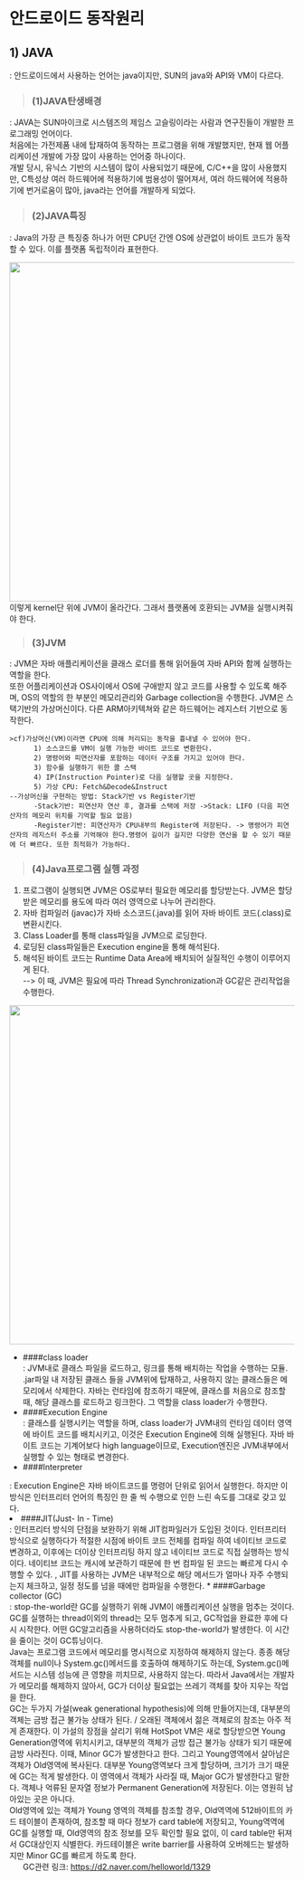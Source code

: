 # 안드로이드 동작원리   
## 1) JAVA   
: 안드로이드에서 사용하는 언어는 java이지만, SUN의 java와 API와 VM이 다르다.   
  >### (1)JAVA탄생배경   
  : JAVA는 SUN마이크로 시스템즈의 제임스 고슬링이라는 사람과 연구진들이 개발한 프로그래밍 언어이다.    
  처음에는 가전제품 내에 탑재하여 동작하는 프로그램을 위해 개발했지만, 현재 웹 어플리케이션 개발에 가장 많이 사용하는 언어중 하나이다.   
  개발 당시, 유닉스 기반의 시스템이 많이 사용되었기 때문에, C/C++을 많이 사용했지만, C특성상 여러 하드웨어에 적용하기에 범용성이 떨어져서, 여러 하드웨어에 적용하기에 번거로움이 많아, java라는 언어를 개발하게 되었다.   
  
  >### (2)JAVA특징   
  : Java의 가장 큰 특징중 하나가 어떤 CPU던 간엔 OS에 상관없이 바이트 코드가 동작할 수 있다. 이를 플랫폼 독립적이라 표현한다.   
  <div>
  <img width="600" src="https://user-images.githubusercontent.com/58412156/88818109-49984800-d1f9-11ea-8a1e-384e3d455a73.png">
  </div>         
  이렇게 kernel단 위에 JVM이 올라간다. 그래서 플랫폼에 호환되는 JVM을 실행시켜줘야 한다.          
  
  >### (3)JVM           
  : JVM은 자바 애플리케이션을 클래스 로더를 통해 읽어들여 자바 API와 함께 실행하는 역할을 한다.    
    또한 어플리케이션과 OS사이에서 OS에 구애받지 않고 코드를 사용할 수 있도록 해주며, OS의 역할의 한 부분인 메모리관리와 Garbage collection을 수행한다. JVM은 스택기반의 가상머신이다. 다른 ARM아키텍쳐와 같은 하드웨어는 레지스터 기반으로 동작한다.      
    
    >cf)가상머신(VM)이라면 CPU에 의해 처리되는 동작을 흉내낼 수 있어야 한다.            
          1) 소스코드를 VM이 실행 가능한 바이트 코드로 변환한다.       
          2) 명령어와 피연산자를 포함하는 데이터 구조를 가지고 있어야 한다.        
          3) 함수를 실행하기 위한 콜 스택        
          4) IP(Instruction Pointer)로 다음 실행할 곳을 지정한다.      
          5) 가상 CPU: Fetch&Decode&Instruct         
    --가상머신을 구현하는 방법: Stack기반 vs Register기반      
          -Stack기반: 피연산자 연산 후, 결과를 스택에 저장 ->Stack: LIFO (다음 피연산자의 메모리 위치를 기억할 필요 없음)          
          -Register기반: 피연산자가 CPU내부의 Register에 저장된다. -> 명령어가 피연산자의 레지스터 주소를 기억해야 한다.명령어 길이가 길지만 다양한 연산을 할 수 있기 때문에 더 빠르다. 또한 최적화가 가능하다.         
  >### (4)Java프로그램 실행 과정            
  1. 프로그램이 실행되면 JVM은 OS로부터 필요한 메모리를 할당받는다. JVM은 할당받은 메모리를 용도에 따라 여러 영역으로 나누어 관리한다.     
  2. 자바 컴파일러 (javac)가 자바 소스코드(.java)를 읽어 자바 바이트 코드(.class)로 변환시킨다.      
  3. Class Loader를 통해 class파일을 JVM으로 로딩한다.       
  4. 로딩된 class파일들은 Execution engine을 통해 해석된다.           
  5. 해석된 바이트 코드는 Runtime Data Area에 배치되어 실질적인 수행이 이루어지게 된다.         
  --> 이 때, JVM은 필요에 따라 Thread Synchronization과 GC같은 관리작업을 수행한다.           
  <div>      
  <img width="600" src="https://user-images.githubusercontent.com/58412156/88820974-fa541680-d1fc-11ea-89c9-436eebc19907.png">      
  </div>         
  
* ####class loader     
        : JVM내로 클래스 파일을 로드하고, 링크를 통해 배치하는 작업을 수행하는 모듈. .jar파일 내 저장된 클래스 들을 JVM위에 탑재하고, 사용하지 않는 클래스들은 메모리에서 삭제한다. 자바는 런타임에 참조하기 때문에, 클래스를 처음으로 참조할 때, 해당 클래스를 로드하고 링크한다. 그 역할을 class loader가 수행한다.       
* ####Execution Engine    
        : 클래스를 실행시키는 역할을 하며, class loader가 JVM내의 런타임 데이터 영역에 바이트 코드를 배치시키고, 이것은 Execution Engine에 의해 실행된다. 자바 바이트 코드는 기계어보다 high language이므로, Execution엔진은 JVM내부에서 실행할 수 있는 형태로 변경한다.        
* ####Interpreter </ul>
        : Execution Engine은 자바 바이트코드를 명령어 단위로 읽어서 실행한다. 하지만 이 방식은 인터프리터 언어의 특징인 한 줄 씩 수행으로 인한 느린 속도를 그대로 갖고 있다.            
* ####JIT(Just- In - Time) </ul>    
        : 인터프리터 방식의 단점을 보완하기 위해 JIT컴파일러가 도입된 것이다. 인터프리터 방식으로 실행하다가 적절한 시점에 바이트 코드 전체를 컴파일 하여 네이티브 코드로 변경하고, 이후에는 더이상 인터프리팅 하지 않고 네이티브 코드로 직접 실행하는 방식이다. 네이티브 코드는 캐시에 보관하기 때문에 한 번 컴파일 된 코드는 빠르게 다시 수행할 수 있다. , JIT를 사용하는 JVM은 내부적으로 해당 메서드가 얼마나 자주 수행되는지 체크하고, 일정 정도를 넘을 때에만 컴파일을 수행한다. * ####Garbage collector (GC) </ul>      
       : stop-the-world란 GC를 실행하기 위해 JVM이 애플리케이션 실행을 멈추는 것이다. GC를 실행하는 thread이외의 thread는 모두 멈추게 되고, GC작업을 완료한 후에 다시 시작한다. 어떤 GC알고리즘을 사용하더라도 stop-the-world가 발생한다. 이 시간을 줄이는 것이 GC튜닝이다.      
         Java는 프로그램 코드에서 메모리를 명시적으로 지정하여 해제하지 않는다. 종종 해당 객체를 null이나 System.gc()메서드를 호출하여 해제하기도 하는데, System.gc()메서드는 시스템 성능에 큰 영향을 끼치므로, 사용하지 않는다. 따라서 Java에서는 개발자가 메모리를 해제하지 않아서, GC가 더이상 필요없는 쓰레기 객체를 찾아 지우는 작업을 한다.         
        GC는 두가지 가설(weak generational hypothesis)에 의해 만들어지는데, 대부분의 객체는 금방 접근 불가능 상태가 된다. / 오래된 객체에서 젊은 객체로의 참조는 아주 적게 존재한다. 이 가설의 장점을 살리기 위해 HotSpot VM은 새로 할당받으면 Young Generation영역에 위치시키고, 대부분의 객체가 금방 접근 불가능 상태가 되기 때문에 금방 사라진다. 이때, Minor GC가 발생한다고 한다. 그리고 Young영역에서 살아남은 객체가 Old영역에 복사된다. 대부분 Young영역보다 크게 할당하며, 크기가 크기 때문에 GC는 적게 발생한다. 이 영역에서 객체가 사라질 때, Major GC가 발생한다고 말한다. 객체나 억류된 문자열 정보가 Permanent Generation에 저장된다. 이는 영원히 남아있는 곳은 아니다.        
         Old영역에 있는 객체가 Young 영역의 객체를 참조할 경우, Old역역에 512바이트의 카드 테이블이 존재하여, 참조할 때 마다 정보가 card table에 저장되고, Young역역에 GC를 실행할 때, Old영역의 참조 정보를 모두 확인할 필요 없이, 이 card table만 뒤져서 GC대상인지 식별한다. 카드테이블은 write barrier를 사용하여 오버헤드는 발생하지만 Minor GC를 빠르게 하도록 한다.     
         <ul> GC관련 링크: https://d2.naver.com/helloworld/1329 </ul>
